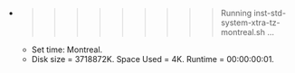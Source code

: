 * >>>>>>>>> Running inst-std-system-xtra-tz-montreal.sh ...
  * Set time: Montreal.
  * Disk size = 3718872K. Space Used = 4K. Runtime = 00:00:00:01.
